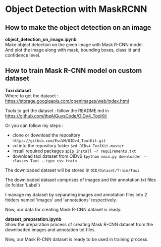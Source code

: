 # Object Detection with MaskRCNN

## How to make the object detection on an image
**object_detection_on_image.ipynb**  
Make object detection on the given image with Mask R-CNN model.  
And plot the image along with mask, bounding boxes, class id and confidence level.  

## How to train Mask R-CNN model on custom dataset
**Taxi dataset**  
Where to get the dataset : https://storage.googleapis.com/openimages/web/index.html  

Tools to get the dataset : follow the README.md in https://github.com/theAIGuysCode/OIDv4_ToolKit  

Or you can follow my steps :
- clone or download the repository `https://github.com/EscVM/OIDv4_ToolKit.git`
- cd into the repository folder `$cd OIDv4_ToolKit-master`  
- install required packages `$pip install -r requirements.txt`  
- download taxi dataset from OIDv6 `$python main.py downloader --classes Taxi --type_csv train`  

The downloaded dataset will be stored in `OID/Dataset/Train/Taxi`  

The downloaded dataset comprises of images and thir annotation txt files (in folder 'Label')  

I manage my dataset by separating images and annotation files into 2 folders named 'images' and 'annotations' respectively.  

Now, our data for creating Mask R-CNN dataset is ready.

**dataset_preparation.ipynb**  
Show the preparation process of creating Mask R-CNN dataset from the downloaded images and annotation txt files.  

Now, our Mask R-CNN dataset is ready to be used in training process.
